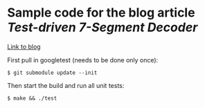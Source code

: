 # Sample code for the blog article *Test-driven 7-Segment Decoder*
[Link to blog](http://steffen.ronalter.de/2017/12/17/test-driven-7-segment-decoder/)

First pull in googletest (needs to be done only once):
```
$ git submodule update --init
```

Then start the build and run all unit tests:
```
$ make && ./test
```
